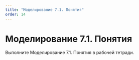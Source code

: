 ```yaml
---
title: "Моделирование 7.1. Понятия"
order: 14
---
```


# Моделирование 7.1. Понятия

Выполните Моделирование 7.1. Понятия в рабочей тетради.